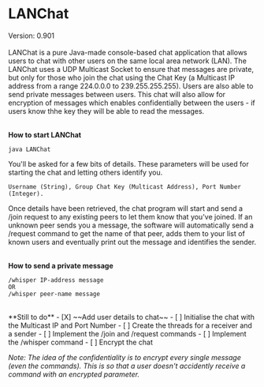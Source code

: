 # LANChat
Version: 0.901<br/><br />
LANChat is a pure Java-made console-based chat application that allows users to chat with other users on the same local area network (LAN). The LANChat uses a UDP Multicast Socket to ensure that messages are private, but only for those who join the chat using the Chat Key (a Multicast IP address from a range 224.0.0.0 to 239.255.255.255). Users are also able to send private messages between users. This chat will also allow for encryption of messages which enables confidentially between the users - if users know thhe key they will be able to read the messages.<br /><br />


**How to start LANChat**
```
java LANChat
```

You'll be asked for a few bits of details. These parameters will be used for starting the chat and letting others identify you.
```
Username (String), Group Chat Key (Multicast Address), Port Number (Integer).
```

Once details have been retrieved, the chat program will start and send a /join request to any existing peers to let them know that you've joined. If an unknown peer sends you a message, the software will automatically send a /request command to get the name of that peer, adds them to your list of known users and eventually print out the message and identifies the sender.<br /><br />

**How to send a private message**
```
/whisper IP-address message
OR
/whisper peer-name message
```
<br />
**Still to do**
- [X] ~~Add user details to chat~~
- [ ] Initialise the chat with the Multicast IP and Port Number
- [ ] Create the threads for a receiver and a sender
- [ ] Implement the /join and /request commands
- [ ] Implement the /whisper command
- [ ] Encrypt the chat

_Note: The idea of the confidentiality is to encrypt every single message (even the commands). This is so that a user doesn't accidently receive a command with an encrypted parameter._
